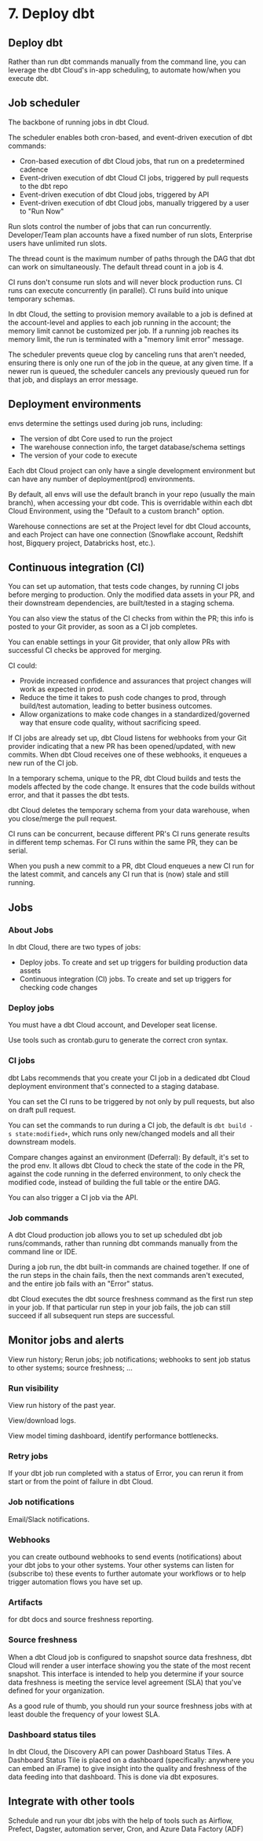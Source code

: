 # 7. Deploy dbt
## Deploy dbt
Rather than run dbt commands manually from the command line, you can leverage the dbt Cloud's in-app scheduling, to automate how/when you execute dbt.

## Job scheduler
The backbone of running jobs in dbt Cloud. 

The scheduler enables both cron-based, and event-driven execution of dbt commands:
- Cron-based execution of dbt Cloud jobs, that run on a predetermined cadence
- Event-driven execution of dbt Cloud CI jobs, triggered by pull requests to the dbt repo
- Event-driven execution of dbt Cloud jobs, triggered by API
- Event-driven execution of dbt Cloud jobs, manually triggered by a user to "Run Now"

Run slots control the number of jobs that can run concurrently. Developer/Team plan accounts have a fixed number of run slots, Enterprise users have unlimited run slots.

The thread count is the maximum number of paths through the DAG that dbt can work on simultaneously. The default thread count in a job is 4.

CI runs don't consume run slots and will never block production runs. CI runs can execute concurrently (in parallel). CI runs build into unique temporary schemas. 

In dbt Cloud, the setting to provision memory available to a job is defined at the account-level and applies to each job running in the account; the memory limit cannot be customized per job. If a running job reaches its memory limit, the run is terminated with a "memory limit error" message.

The scheduler prevents queue clog by canceling runs that aren't needed, ensuring there is only one run of the job in the queue, at any given time. If a newer run is queued, the scheduler cancels any previously queued run for that job, and displays an error message.

## Deployment environments
envs determine the settings used during job runs, including:
- The version of dbt Core used to run the project
- The warehouse connection info, the target database/schema settings
- The version of your code to execute

Each dbt Cloud project can only have a single development environment but can have any number of deployment(prod) environments.

By default, all envs will use the default branch in your repo (usually the main branch), when accessing your dbt code. This is overridable within each dbt Cloud Environment, using the "Default to a custom branch" option.

Warehouse connections are set at the Project level for dbt Cloud accounts, and each Project can have one connection (Snowflake account, Redshift host, Bigquery project, Databricks host, etc.).

## Continuous integration (CI)
You can set up automation, that tests code changes, by running CI jobs before merging to production. Only the modified data assets in your PR, and their downstream dependencies, are built/tested in a staging schema. 

You can also view the status of the CI checks from within the PR; this info is posted to your Git provider, as soon as a CI job completes. 

You can enable settings in your Git provider, that only allow PRs with successful CI checks be approved for merging.

CI could:
- Provide increased confidence and assurances that project changes will work as expected in prod.
- Reduce the time it takes to push code changes to prod, through build/test automation, leading to better business outcomes.
- Allow organizations to make code changes in a standardized/governed way that ensure code quality, without sacrificing speed.

If CI jobs are already set up, dbt Cloud listens for webhooks from your Git provider indicating that a new PR has been opened/updated, with new commits. When dbt Cloud receives one of these webhooks, it enqueues a new run of the CI job.

In a temporary schema, unique to the PR, dbt Cloud builds and tests the models affected by the code change. It ensures that the code builds without error, and that it passes the dbt tests.

dbt Cloud deletes the temporary schema from your data warehouse, when you close/merge the pull request. 

CI runs can be concurrent, because different PR's CI runs generate results in different temp schemas. For CI runs within the same PR, they can be serial. 

When you push a new commit to a PR, dbt Cloud enqueues a new CI run for the latest commit, and cancels any CI run that is (now) stale and still running. 

## Jobs
### About Jobs
In dbt Cloud, there are two types of jobs:
- Deploy jobs. To create and set up triggers for building production data assets
- Continuous integration (CI) jobs. To create and set up triggers for checking code changes

### Deploy jobs
You must have a dbt Cloud account, and Developer seat license. 

Use tools such as crontab.guru to generate the correct cron syntax. 

### CI jobs
dbt Labs recommends that you create your CI job in a dedicated dbt Cloud deployment environment that's connected to a staging database. 

You can set the CI runs to be triggered by not only by pull requests, but also on draft pull request. 

You can set the commands to run during a CI job, the default is `dbt build -s state:modified+`, which runs only new/changed models and all their downstream models. 

Compare changes against an environment (Deferral): By default, it's set to the prod env. It allows dbt Cloud to check the state of the code in the PR, against the code running in the deferred environment, to only check the modified code, instead of building the full table or the entire DAG.

You can also trigger a CI job via the API. 

### Job commands
A dbt Cloud production job allows you to set up scheduled dbt job runs/commands, rather than running dbt commands manually from the command line or IDE. 

During a job run, the dbt built-in commands are chained together. If one of the run steps in the chain fails, then the next commands aren't executed, and the entire job fails with an "Error" status.

dbt Cloud executes the dbt source freshness command as the first run step in your job. If that particular run step in your job fails, the job can still succeed if all subsequent run steps are successful.

## Monitor jobs and alerts
View run history; Rerun jobs; job notifications; webhooks to sent job status to other systems; source freshness; ...

### Run visibility
View run history of the past year. 

View/download logs. 

View model timing dashboard, identify performance bottlenecks. 

### Retry jobs
If your dbt job run completed with a status of Error, you can rerun it from start or from the point of failure in dbt Cloud.

### Job notifications
Email/Slack notifications. 

### Webhooks
you can create outbound webhooks to send events (notifications) about your dbt jobs to your other systems. Your other systems can listen for (subscribe to) these events to further automate your workflows or to help trigger automation flows you have set up.

### Artifacts
for dbt docs and source freshness reporting. 

### Source freshness
When a dbt Cloud job is configured to snapshot source data freshness, dbt Cloud will render a user interface showing you the state of the most recent snapshot. This interface is intended to help you determine if your source data freshness is meeting the service level agreement (SLA) that you've defined for your organization.

As a good rule of thumb, you should run your source freshness jobs with at least double the frequency of your lowest SLA.

### Dashboard status tiles
In dbt Cloud, the Discovery API can power Dashboard Status Tiles. A Dashboard Status Tile is placed on a dashboard (specifically: anywhere you can embed an iFrame) to give insight into the quality and freshness of the data feeding into that dashboard. This is done via dbt exposures.

## Integrate with other tools
Schedule and run your dbt jobs with the help of tools such as Airflow, Prefect, Dagster, automation server, Cron, and Azure Data Factory (ADF)





























